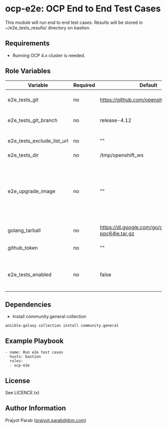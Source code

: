 ocp-e2e: OCP End to End Test Cases
=========

This module will run end to end test cases. Results will be stored in ~/e2e_tests_results/ directory on bastion.

Requirements
------------

 - Running OCP 4.x cluster is needed.

Role Variables
--------------

| Variable                    | Required | Default                                    | Comments                                            |
|-----------------------------|----------|--------------------------------------------|-----------------------------------------------------|
| e2e_tests_git               | no       | https://github.com/openshift/origin        | Git repo url for the e2e tests                      |
| e2e_tests_git_branch        | no       | release-4.12                               | Git repo branch for e2e tests                       |
| e2e_tests_exclude_list_url  | no       | ""                                         | URL to list of testcases to be excluded             |
| e2e_tests_dir               | no       | /tmp/openshift_ws                          | Test directory                                      |
| e2e_upgrade_image           | no       | ""                                         | The cluster will be upgraded to this image by e2e. In case of an empty string, the upgrade won't be done. |
| golang_tarball              | no       | https://dl.google.com/go/go1.18.6.linux-ppc64le.tar.gz | HTTP URL for golang tarball             |
| github_token                | no       | ""                                         | Github token used for authentication                |
| e2e_tests_enabled           | no       | false                                      | Flag to be set to true to enable e2e tests playbook |

Dependencies
------------

 - Install community.general collection
 ```
 ansible-galaxy collection install community.general
 ```

Example Playbook
----------------

    - name: Run e2e test cases
      hosts: bastion
      roles:
      - ocp-e2e

License
-------

See LICENCE.txt

Author Information
------------------

Prajyot Parab (prajyot.parab@ibm.com)
